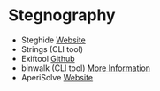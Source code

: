 # Stegnography
- Steghide [Website](http://steghide.sourceforge.net/)
- Strings (CLI tool)
- Exiftool [Github](https://github.com/exiftool/exiftool)
- binwalk (CLI tool) [More Information](https://gist.github.com/briankip/8f8747a2488af827e3b4)
- AperiSolve [Website](https://aperisolve.fr/)
